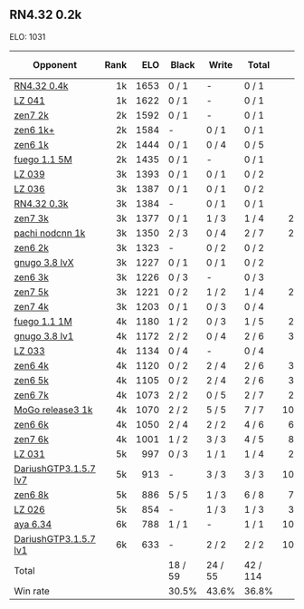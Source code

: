 ## RN4.32 0.2k ##

ELO: 1031

Opponent | Rank | ELO | Black | Write | Total | Win rate
---------|-----:|----:|-------|-------|-------|-------:
[RN4.32 0.4k](RN4.32%200.4k.md) | 1k | 1653 | 0 / 1 | - | 0 / 1 | 0.0%
[LZ 041](LZ%20041.md) | 1k | 1622 | 0 / 1 | - | 0 / 1 | 0.0%
[zen7 2k](zen7%202k.md) | 2k | 1592 | 0 / 1 | - | 0 / 1 | 0.0%
[zen6 1k+](zen6%201k+.md) | 2k | 1584 | - | 0 / 1 | 0 / 1 | 0.0%
[zen6 1k](zen6%201k.md) | 2k | 1444 | 0 / 1 | 0 / 4 | 0 / 5 | 0.0%
[fuego 1.1 5M](fuego%201.1%205M.md) | 2k | 1435 | 0 / 1 | - | 0 / 1 | 0.0%
[LZ 039](LZ%20039.md) | 3k | 1393 | 0 / 1 | 0 / 1 | 0 / 2 | 0.0%
[LZ 036](LZ%20036.md) | 3k | 1387 | 0 / 1 | 0 / 1 | 0 / 2 | 0.0%
[RN4.32 0.3k](RN4.32%200.3k.md) | 3k | 1384 | - | 0 / 1 | 0 / 1 | 0.0%
[zen7 3k](zen7%203k.md) | 3k | 1377 | 0 / 1 | 1 / 3 | 1 / 4 | 25.0%
[pachi nodcnn 1k](pachi%20nodcnn%201k.md) | 3k | 1350 | 2 / 3 | 0 / 4 | 2 / 7 | 28.6%
[zen6 2k](zen6%202k.md) | 3k | 1323 | - | 0 / 2 | 0 / 2 | 0.0%
[gnugo 3.8 lvX](gnugo%203.8%20lvX.md) | 3k | 1227 | 0 / 1 | 0 / 1 | 0 / 2 | 0.0%
[zen6 3k](zen6%203k.md) | 3k | 1226 | 0 / 3 | - | 0 / 3 | 0.0%
[zen7 5k](zen7%205k.md) | 3k | 1221 | 0 / 2 | 1 / 2 | 1 / 4 | 25.0%
[zen7 4k](zen7%204k.md) | 3k | 1203 | 0 / 1 | 0 / 3 | 0 / 4 | 0.0%
[fuego 1.1 1M](fuego%201.1%201M.md) | 4k | 1180 | 1 / 2 | 0 / 3 | 1 / 5 | 20.0%
[gnugo 3.8 lv1](gnugo%203.8%20lv1.md) | 4k | 1172 | 2 / 2 | 0 / 4 | 2 / 6 | 33.3%
[LZ 033](LZ%20033.md) | 4k | 1134 | 0 / 4 | - | 0 / 4 | 0.0%
[zen6 4k](zen6%204k.md) | 4k | 1120 | 0 / 2 | 2 / 4 | 2 / 6 | 33.3%
[zen6 5k](zen6%205k.md) | 4k | 1105 | 0 / 2 | 2 / 4 | 2 / 6 | 33.3%
[zen6 7k](zen6%207k.md) | 4k | 1073 | 2 / 2 | 0 / 5 | 2 / 7 | 28.6%
[MoGo release3 1k](MoGo%20release3%201k.md) | 4k | 1070 | 2 / 2 | 5 / 5 | 7 / 7 | 100.0%
[zen6 6k](zen6%206k.md) | 4k | 1050 | 2 / 4 | 2 / 2 | 4 / 6 | 66.7%
[zen7 6k](zen7%206k.md) | 4k | 1001 | 1 / 2 | 3 / 3 | 4 / 5 | 80.0%
[LZ 031](LZ%20031.md) | 5k | 997 | 0 / 3 | 1 / 1 | 1 / 4 | 25.0%
[DariushGTP3.1.5.7 lv7](DariushGTP3.1.5.7%20lv7.md) | 5k | 913 | - | 3 / 3 | 3 / 3 | 100.0%
[zen6 8k](zen6%208k.md) | 5k | 886 | 5 / 5 | 1 / 3 | 6 / 8 | 75.0%
[LZ 026](LZ%20026.md) | 5k | 854 | - | 1 / 3 | 1 / 3 | 33.3%
[aya 6.34](aya%206.34.md) | 6k | 788 | 1 / 1 | - | 1 / 1 | 100.0%
[DariushGTP3.1.5.7 lv1](DariushGTP3.1.5.7%20lv1.md) | 6k | 633 | - | 2 / 2 | 2 / 2 | 100.0%
Total | | | 18 / 59 | 24 / 55 | 42 / 114 | 
Win rate| | | 30.5% | 43.6% | 36.8% | 
